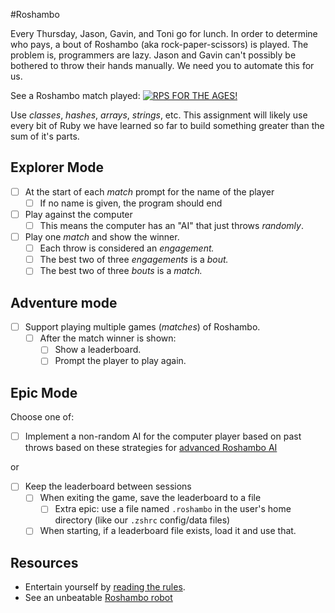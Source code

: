 #Roshambo

Every Thursday, Jason, Gavin, and Toni go for lunch. In order to determine who pays, a bout of Roshambo (aka rock-paper-scissors) is played. The problem is, programmers are lazy. Jason and Gavin can't possibly be bothered to throw their hands manually. We need you to automate this for us.

See a Roshambo match played: [![RPS FOR THE AGES!](http://img.youtube.com/vi/_eanWnL3FtM/default.jpg)](http://www.youtube.com/watch?v=_eanWnL3FtM)

Use _classes_, _hashes_, _arrays_, _strings_, etc. This assignment will likely use every bit of Ruby we have learned so far to build something greater than the sum of it's parts.

## Explorer Mode

- [ ] At the start of each _match_ prompt for the name of the player
  - [ ] If no name is given, the program should end
- [ ] Play against the computer
  - [ ] This means the computer has an "AI" that just throws _randomly_.
- [ ] Play one _match_ and show the winner.
  - [ ] Each throw is considered an _engagement._
  - [ ] The best two of three _engagements_ is a _bout._
  - [ ] The best two of three _bouts_ is a _match._

## Adventure mode

- [ ] Support playing multiple games (_matches_) of Roshambo.
  - [ ] After the match winner is shown:
    - [ ] Show a leaderboard.
    - [ ] Prompt the player to play again.

## Epic Mode

Choose one of:

- [ ] Implement a non-random AI for the computer player based on past throws based on these strategies for [advanced Roshambo AI](https://www.youtube.com/watch?v=rudzYPHuewc)

or

- [ ] Keep the leaderboard between sessions
  - [ ] When exiting the game, save the leaderboard to a file
    - [ ] Extra epic: use a file named `.roshambo` in the user's home directory (like our `.zshrc` config/data files)
  - [ ] When starting, if a leaderboard file exists, load it and use that.

## Resources

- Entertain yourself by [reading the rules](http://www.usarps.com/rules/).
- See an unbeatable [Roshambo robot](http://www.theguardian.com/technology/video/2012/jun/27/rock-paper-scissors-robot-video)
